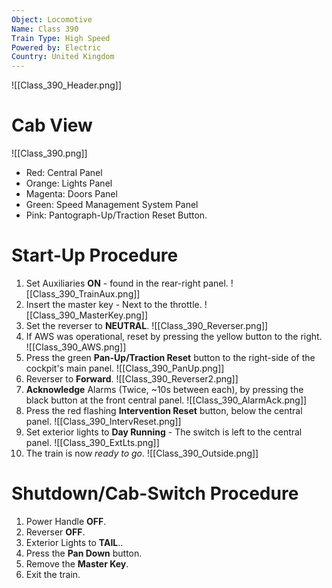 ```yaml
---
Object: Locomotive
Name: Class 390
Train Type: High Speed
Powered by: Electric
Country: United Kingdom
---
```

![[Class_390_Header.png]]
# Cab View
![[Class_390.png]]
- Red: Central Panel
- Orange: Lights Panel
- Magenta: Doors Panel
- Green: Speed Management System Panel
- Pink: Pantograph-Up/Traction Reset Button.


# Start-Up Procedure
1. Set Auxiliaries **ON** - found in the rear-right panel. 
   ![[Class_390_TrainAux.png]]
2. Insert the master key - Next to the throttle.
   ![[Class_390_MasterKey.png]]
3. Set the reverser to **NEUTRAL**.
   ![[Class_390_Reverser.png]]
4. If AWS was operational, reset by pressing the yellow button to the right. 
   ![[Class_390_AWS.png]]
5. Press the green **Pan-Up/Traction Reset**  button to the right-side of the cockpit's main panel.
   ![[Class_390_PanUp.png]]
6. Reverser to **Forward**.
   ![[Class_390_Reverser2.png]]
7. **Acknowledge** Alarms (Twice, ~10s between each), by pressing the black button at the front central panel. 
   ![[Class_390_AlarmAck.png]]
8. Press the red flashing **Intervention Reset** button, below the central panel.
   ![[Class_390_IntervReset.png]]
9. Set exterior lights to **Day Running** - The switch is left to the central panel.
   ![[Class_390_ExtLts.png]]
10. The train is now *ready to go*.
    ![[Class_390_Outside.png]]

# Shutdown/Cab-Switch Procedure
1. Power Handle **OFF**.
2. Reverser **OFF**.
3. Exterior Lights to **TAIL**..
4. Press the **Pan Down** button.
5. Remove the **Master Key**.
6. Exit the train.